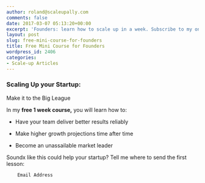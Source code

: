 ```yaml
---
author: roland@scaleupally.com
comments: false
date: 2017-03-07 05:13:20+00:00
excerpt: 'Founders: learn how to scale up in a week. Subscribe to my online mini course.'
layout: post
slug: free-mini-course-for-founders
title: Free Mini Course for Founders
wordpress_id: 2406
categories:
- Scale-up Articles
---
```





### Scaling Up your Startup:
Make it to the Big League




In my **free 1 week course,** you will learn how to:





  * Have your team deliver better results reliably


  * Make higher growth projections time after time


  * Become an unassailable market leader


Soundx like this could help your startup? Tell me where to send the first lesson:  









        Email Address  
